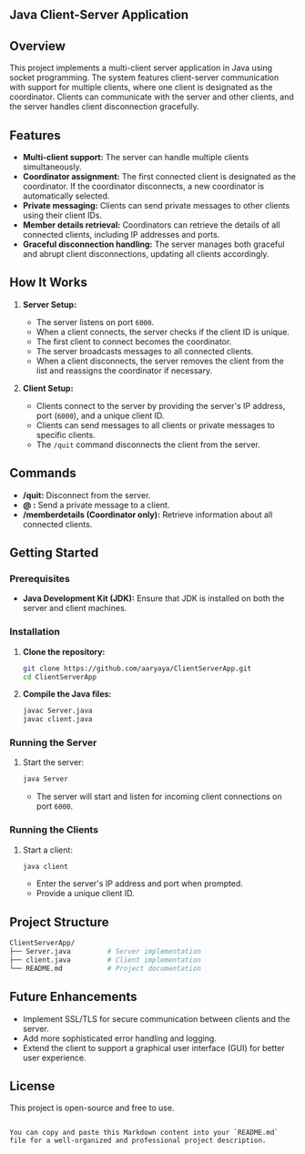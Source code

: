 
## Java Client-Server Application

## Overview

This project implements a multi-client server application in Java using socket programming. The system features client-server communication with support for multiple clients, where one client is designated as the coordinator. Clients can communicate with the server and other clients, and the server handles client disconnection gracefully.

## Features

- **Multi-client support:** The server can handle multiple clients simultaneously.
- **Coordinator assignment:** The first connected client is designated as the coordinator. If the coordinator disconnects, a new coordinator is automatically selected.
- **Private messaging:** Clients can send private messages to other clients using their client IDs.
- **Member details retrieval:** Coordinators can retrieve the details of all connected clients, including IP addresses and ports.
- **Graceful disconnection handling:** The server manages both graceful and abrupt client disconnections, updating all clients accordingly.

## How It Works

1. **Server Setup:**
   - The server listens on port `6000`.
   - When a client connects, the server checks if the client ID is unique.
   - The first client to connect becomes the coordinator.
   - The server broadcasts messages to all connected clients.
   - When a client disconnects, the server removes the client from the list and reassigns the coordinator if necessary.

2. **Client Setup:**
   - Clients connect to the server by providing the server's IP address, port (`6000`), and a unique client ID.
   - Clients can send messages to all clients or private messages to specific clients.
   - The `/quit` command disconnects the client from the server.

## Commands

- **/quit:** Disconnect from the server.
- **@<clientId> <message>:** Send a private message to a client.
- **/memberdetails (Coordinator only):** Retrieve information about all connected clients.

## Getting Started

### Prerequisites

- **Java Development Kit (JDK):** Ensure that JDK is installed on both the server and client machines.

### Installation

1. **Clone the repository:**
   ```bash
   git clone https://github.com/aaryaya/ClientServerApp.git
   cd ClientServerApp
   ```
2. **Compile the Java files:**
   ```bash
   javac Server.java
   javac client.java
   ```

### Running the Server

1. Start the server:
   ```bash
   java Server
   ```
   - The server will start and listen for incoming client connections on port `6000`.

### Running the Clients

1. Start a client:
   ```bash
   java client
   ```
   - Enter the server's IP address and port when prompted.
   - Provide a unique client ID.

## Project Structure

```bash
ClientServerApp/
├── Server.java         # Server implementation
├── client.java         # Client implementation
└── README.md           # Project documentation
```

## Future Enhancements

- Implement SSL/TLS for secure communication between clients and the server.
- Add more sophisticated error handling and logging.
- Extend the client to support a graphical user interface (GUI) for better user experience.

## License

This project is open-source and free to use.
```

You can copy and paste this Markdown content into your `README.md` file for a well-organized and professional project description.
